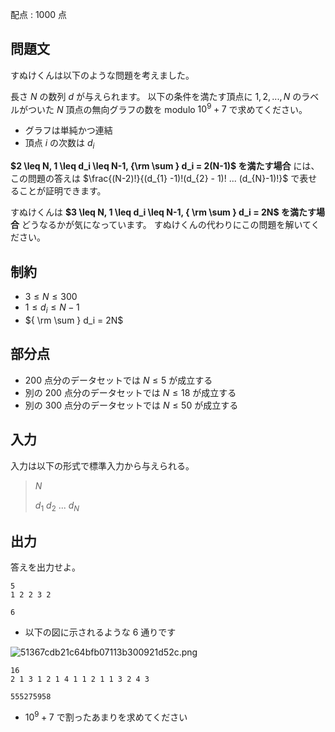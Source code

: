 配点 : $1000$ 点

## 問題文

すぬけくんは以下のような問題を考えました。

長さ $N$ の数列 $d$ が与えられます。
以下の条件を満たす頂点に $1,2,...,N$ のラベルがついた $N$ 頂点の無向グラフの数を modulo $10^{9} + 7$ で求めてください。

- グラフは単純かつ連結
- 頂点 $i$ の次数は $d_i$

**$2 \leq N, 1 \leq d_i \leq N-1, {\rm \sum } d_i = 2(N-1)$ を満たす場合** には、この問題の答えは $\frac{(N-2)!}{(d_{1} -1)!(d_{2} - 1)! ... (d_{N}-1)!}$ で表せることが証明できます。

すぬけくんは **$3 \leq N, 1 \leq d_i \leq N-1, { \rm \sum } d_i = 2N$ を満たす場合** どうなるかが気になっています。
すぬけくんの代わりにこの問題を解いてください。

## 制約

- $3 \leq N \leq 300$
- $1 \leq d_i \leq N-1$
- ${ \rm \sum } d_i = 2N$

## 部分点

- $200$ 点分のデータセットでは $N \leq 5$ が成立する
- 別の $200$ 点分のデータセットでは $N \leq 18$ が成立する
- 別の $300$ 点分のデータセットでは $N \leq 50$ が成立する

## 入力

入力は以下の形式で標準入力から与えられる。

> $N$
> 
> $d_1$ $d_2$ $...$ $d_{N}$

## 出力

答えを出力せよ。

```input1
5
1 2 2 3 2
```

```output1
6
```

- 以下の図に示されるような $6$ 通りです

![51367cdb21c64bfb07113b300921d52c.png](https://atcoder.jp/img/asaporo2/51367cdb21c64bfb07113b300921d52c.png)

```input2
16
2 1 3 1 2 1 4 1 1 2 1 1 3 2 4 3
```

```output2
555275958
```

- $10^{9} + 7$ で割ったあまりを求めてください